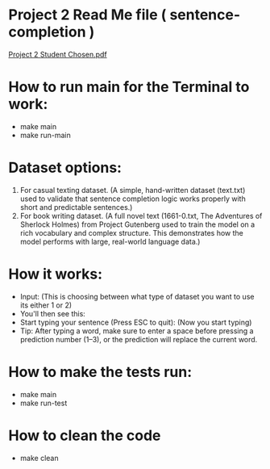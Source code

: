 # Project 2 Read Me file ( sentence-completion )
[Project 2 Student Chosen.pdf](https://github.com/user-attachments/files/19523410/Project.2.Student.Chosen.pdf)


# How to run main for the Terminal to work: 
- make main
- make run-main
# Dataset options: 
1.  For casual texting dataset. (A simple, hand-written dataset (text.txt) used to validate that sentence completion logic works properly with short and predictable sentences.)
2.  For book writing dataset. (A full novel text (1661-0.txt, The Adventures of Sherlock Holmes) from Project Gutenberg used to train the model on a rich vocabulary and complex structure. This demonstrates how the model performs with large, real-world language data.)
# How it works: 
- Input: (This is choosing between what type of dataset you want to use its either 1 or 2)
- You'll then see this:
- Start typing your sentence (Press ESC to quit): (Now you start typing)
- Tip: After typing a word, make sure to enter a space before pressing a prediction number (1–3), or the prediction will replace the current word.

# How to make the tests run: 
- make main
- make run-test

# How to clean the code
- make clean
